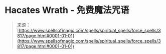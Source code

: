 <!--yml

category: 未分类

date: 2024-06-12 18:37:34

-->

# Hacates Wrath - 免费魔法咒语

> 来源：[https://www.spellsofmagic.com/spells/spiritual_spells/force_spells/3817/page.html#0001-01-01](https://www.spellsofmagic.com/spells/spiritual_spells/force_spells/3817/page.html#0001-01-01)
